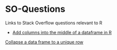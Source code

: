 # SO-Questions
Links to Stack Overflow questions relevant to R

* [Add columns into the middle of a dataframe in R](https://stackoverflow.com/questions/48406874/add-columns-into-the-middle-of-a-dataframe-in-r)

[Collapse a data frame to a unique row](https://stackoverflow.com/questions/48409102/collapse-a-data-frame-to-a-unique-row)

